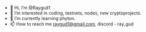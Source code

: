 - 👋 Hi, I’m @Raygud1
- 👀 I’m interested in coding, testnets, nodes, new cryptoprojects.
- 🌱 I’m currently learning phyton.
- 📫 How to reach me raygud1@gmail.com, discord - ray_gud

<!---
Raygud1/Raygud1 is a ✨ special ✨ repository because its `README.md` (this file) appears on your GitHub profile.
You can click the Preview link to take a look at your changes.
--->
